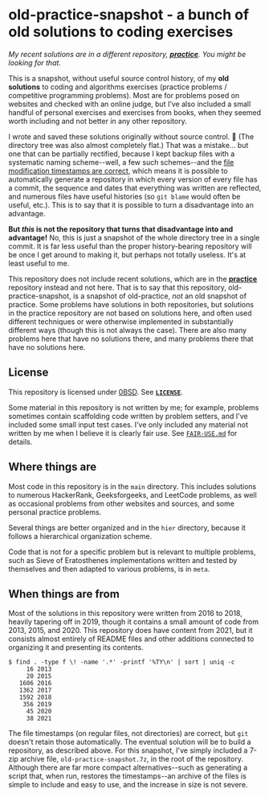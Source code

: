 # old-practice-snapshot - a bunch of old solutions to coding exercises

*My recent solutions are in a different repository,
[**practice**](https://github.com/EliahKagan/practice). You might be looking
for that.*

This is a snapshot, without useful source control history, of my **old
solutions** to coding and algorithms exercises (practice problems / competitive
programming problems). Most are for problems posed on websites and checked with
an online judge, but I&rsquo;ve also included a small handful of personal
exercises and exercises from books, when they seemed worth including and not
better in any other repository.

I wrote and saved these solutions originally without source control. 😬 (The
directory tree was also almost completely flat.) That was a mistake... but one
that can be partially rectified, because I kept backup files with a systematic
naming scheme--well, a few such schemes--and the [file modification timestamps
are correct](#when-things-are-from), which means it is possible to
automatically generate a repository in which every version of every file has a
commit, the sequence and dates that everything was written are reflected, and
numerous files have useful histories (so `git blame` would often be useful,
etc.). This is to say that it is possible to turn a disadvantage into an
advantage.

**But *this* is not the repository that turns that disadvantage into and
advantage!** No, this is just a snapshot of the whole directory tree in a
single commit. It is far less useful than the proper history-bearing repository
will be once I get around to making it, but perhaps not totally useless. It's
at least useful to me.

This repository does not include recent solutions, which are in the
[**practice**](https://github.com/EliahKagan/practice) repository instead and
not here. That is to say that this repository, old-practice-snapshot, is a
snapshot of old-practice, *not* an old snapshot of practice. Some problems have
solutions in both repositories, but solutions in the practice repository are
not based on solutions here, and often used different techniques or were
otherwise implemented in substantially different ways (though this is not
always the case). There are also many problems here that have no solutions
there, and many problems there that have no solutions here.

## License

This repository is licensed under [0BSD](https://spdx.org/licenses/0BSD.html).
See [**`LICENSE`**](LICENSE).

Some material in this repository is not written by me; for example, problems
sometimes contain scaffolding code written by problem setters, and I've
included some small input test cases. I've only included any material not
written by me when I believe it is clearly fair use. See
[`FAIR-USE.md`](FAIR-USE.md) for details.

## Where things are

Most code in this repository is in the `main` directory. This includes
solutions to numerous HackerRank, Geeksforgeeks, and LeetCode problems, as well
as occasional problems from other websites and sources, and some personal
practice problems.

Several things are better organized and in the `hier` directory, because it
follows a hierarchical organization scheme.

Code that is not for a specific problem but is relevant to multiple problems,
such as Sieve of Eratosthenes implementations written and tested by themselves
and then adapted to various problems, is in `meta`.

## When things are from

Most of the solutions in this repository were written from 2016 to 2018,
heavily tapering off in 2019, though it contains a small amount of code from
2013, 2015, and 2020. This repository does have content from 2021, but it
consists almost entirely of README files and other additions connected to
organizing it and presenting its contents.

```text
$ find . -type f \! -name '.*' -printf '%TY\n' | sort | uniq -c
     16 2013
     20 2015
   1606 2016
   1362 2017
   1592 2018
    356 2019
     45 2020
     38 2021
```

The file timestamps (on regular files, not directories) are correct, but `git`
doesn't retain those automatically. The eventual solution will be to build a
repository, as described above. For this snapshot, I've simply included a 7-zip
archive file, `old-practice-snapshot.7z`, in the root of the repository.
Although there are far more compact alternatives--such as generating a script
that, when run, restores the timestamps--an archive of the files is simple to
include and easy to use, and the increase in size is not severe.
